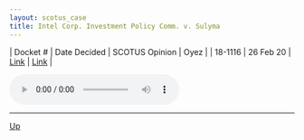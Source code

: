```yaml
---
layout: scotus_case
title: Intel Corp. Investment Policy Comm. v. Sulyma
---
```


| Docket # | Date Decided | SCOTUS Opinion | Oyez |
| 18-1116 | 26 Feb 20 | [Link](https://www.supremecourt.gov/opinions/19pdf/589us2r13_3fbh.pdf) | [Link](https://www.oyez.org/cases/2019/18-1116) |

<audio controls>
   <source src='./resources/18-1116.mp3' type='audio/mpeg'>
</audio>

<object data='./resources/18-1116.pdf' type='application/pdf'></object>

---

[Up](./README.md)
